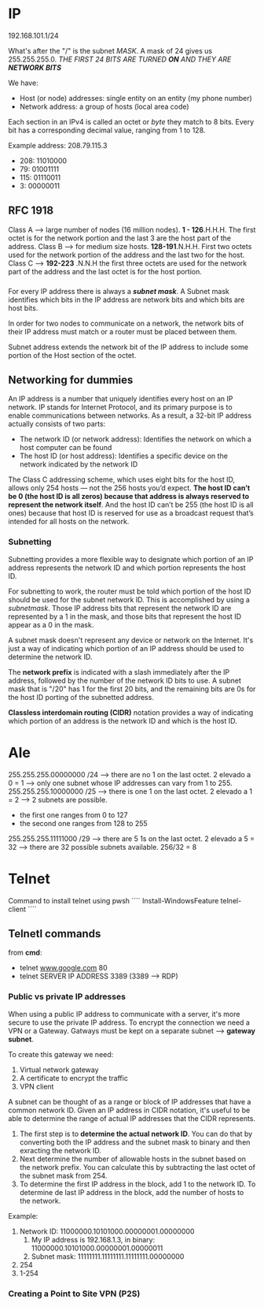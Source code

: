 # IP

192.168.101.1/24

What's after the "/" is the subnet _MASK_. A mask of 24 gives us 255.255.255.0. _THE FIRST 24 BITS ARE TURNED **ON** AND THEY ARE **NETWORK BITS**_ 

We have:

- Host (or node) addresses: single entity on an entity (my phone number)
- Network address: a group of hosts (local area code)

Each section in an IPv4 is called an octet or _byte_ they match to 8 bits. Every bit has a corresponding decimal value, ranging from 1 to 128.

Example address: 208.79.115.3

- 208: 11010000
- 79: 01001111
- 115: 01110011
- 3: 00000011

## RFC 1918

Class A --> large number of nodes (16 million nodes). **1 - 126**.H.H.H. The first octet is for the network portion and the last 3 are the host part of the address.
Class B --> for medium size hosts. **128-191**.N.H.H. First two octets used for the network portion of the address and the last two for the host.
Class C --> **192-223** .N.N.H the first three octets are used for the network part of the address and the last octet is for the host portion.

###

For every IP address there is always a **_subnet mask_**. A Subnet mask identifies which bits in the IP address are network bits and which bits are host bits.

In order for two nodes to communicate on a network, the network bits of their IP address must match or a router must be placed between them.

Subnet address extends the network bit of the IP address to include some portion of the Host section of the octet.

## Networking for dummies

An IP address is a number that uniquely identifies every host on an IP network.
IP stands for Internet Protocol, and its primary purpose is to enable communications between networks. As a result, a 32-bit IP address actually consists of two parts:
- The network ID (or network address): Identifies the network on which a host computer can be found
- The host ID (or host address): Identifies a specific device on the network indicated by the network ID

The Class C addressing scheme, which uses eight bits for the host ID, allows only 254 hosts — not the 256 hosts you’d expect. **The host ID can’t be 0 (the host ID is all zeros) because that address is always reserved to represent the network itself**. And the host ID can’t be 255 (the host ID is all ones) because that host ID is reserved for use as a broadcast request that’s intended for all hosts on the network.

### Subnetting

Subnetting provides a more flexible way to designate which portion of an IP address represents the network ID and which portion represents the host ID.

For subnetting to work, the router must be told which portion of the host ID should be used for the subnet network ID. This is accomplished by using a _subnetmask_. Those IP address bits that represent the network ID are represented by a 1 in the mask, and those bits that represent the host ID appear as a 0 in the mask.

A subnet mask doesn't represent any device or network on the Internet. It's just a way of indicating which portion of an IP address should be used to determine the network ID.

The **network prefix** is indicated with a slash immediately after the IP address, followed by the number of the network ID bits to use. A subnet mask that is "/20" has 1 for the first 20 bits, and the remaining bits are 0s for the host ID porting of the subnetted address.

**Classless interdomain routing (CIDR)** notation provides a way of indicating which portion of an address is the network ID and which is the host ID.

# Ale

255.255.255.00000000 /24    --> there are no 1 on the last octet. 2 elevado a 0 = 1 --> only one subnet whose IP addresses can vary from 1 to 255.
255.255.255.10000000 /25    --> there is one 1 on the last octet. 2 elevado a 1 = 2 --> 2 subnets are possible.

- the first one ranges from 0 to 127
- the second one ranges from 128 to 255

255.255.255.11111000 /29    --> there are 5 1s on the last octet. 2 elevado a 5 = 32 --> there are 32 possible subnets available. 256/32 = 8

# Telnet

Command to install telnet using pwsh
´´´´
Install-WindowsFeature telnel-client
´´´´
## Telnetl commands

from **cmd**:

- telnet www.google.com 80
- telnet SERVER IP ADDRESS 3389         (3389 --> RDP)

### Public vs private IP addresses

When using a public IP address to communicate with a server, it's more secure to use the private IP address. To encrypt the connection we need a VPN or a Gateway. Gatways must be kept on a separate subnet --> **gateway subnet**.

To create this gateway we need:

1. Virtual network gateway
2. A certificate to encrypt the traffic
3. VPN client

A subnet can be thought of as a range or block of IP addresses that have a common network ID. Given an IP address in CIDR notation, it's useful to be able to determine the range of actual IP addresses that the CIDR represents.
1. The first step is to **determine the actual network ID**. You can do that by converting both the IP address and the subnet mask to binary and then exracting the network ID.
2. Next determine the number of allowable hosts in the subnet based on the network prefix. You can calculate this by subtracting the last octet of the subnet mask from 254.
3. To determine the first IP address in the block, add 1 to the network ID. To determine de last IP address in the block, add the number of hosts to the network.

Example:
1. Network ID: 11000000.10101000.00000001.00000000
    1. My IP address is 192.168.1.3, in binary: 11000000.10101000.00000001.00000011
    2. Subnet mask: 11111111.11111111.11111111.00000000
2. 254
3. 1-254
### Creating a Point to Site VPN (P2S)

